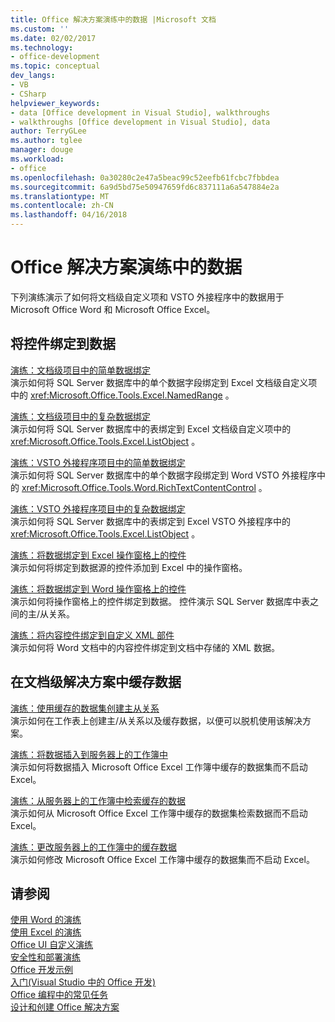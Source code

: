```yaml
---
title: Office 解决方案演练中的数据 |Microsoft 文档
ms.custom: ''
ms.date: 02/02/2017
ms.technology:
- office-development
ms.topic: conceptual
dev_langs:
- VB
- CSharp
helpviewer_keywords:
- data [Office development in Visual Studio], walkthroughs
- walkthroughs [Office development in Visual Studio], data
author: TerryGLee
ms.author: tglee
manager: douge
ms.workload:
- office
ms.openlocfilehash: 0a30280c2e47a5beac99c52eefb61fcbc7fbbdea
ms.sourcegitcommit: 6a9d5bd75e50947659fd6c837111a6a547884e2a
ms.translationtype: MT
ms.contentlocale: zh-CN
ms.lasthandoff: 04/16/2018
---
```

# <a name="data-in-office-solutions-walkthroughs"></a>Office 解决方案演练中的数据
  下列演练演示了如何将文档级自定义项和 VSTO 外接程序中的数据用于 Microsoft Office Word 和 Microsoft Office Excel。  
  
## <a name="binding-controls-to-data"></a>将控件绑定到数据  
 [演练：文档级项目中的简单数据绑定](../vsto/walkthrough-simple-data-binding-in-a-document-level-project.md)  
 演示如何将 SQL Server 数据库中的单个数据字段绑定到 Excel 文档级自定义项中的 <xref:Microsoft.Office.Tools.Excel.NamedRange> 。  
  
 [演练：文档级项目中的复杂数据绑定](../vsto/walkthrough-complex-data-binding-in-a-document-level-project.md)  
 演示如何将 SQL Server 数据库中的表绑定到 Excel 文档级自定义项中的 <xref:Microsoft.Office.Tools.Excel.ListObject> 。  
  
 [演练：VSTO 外接程序项目中的简单数据绑定](../vsto/walkthrough-simple-data-binding-in-vsto-add-in-project.md)  
 演示如何将 SQL Server 数据库中的单个数据字段绑定到 Word VSTO 外接程序中的 <xref:Microsoft.Office.Tools.Word.RichTextContentControl> 。  
  
 [演练：VSTO 外接程序项目中的复杂数据绑定](../vsto/walkthrough-complex-data-binding-in-vsto-add-in-project.md)  
 演示如何将 SQL Server 数据库中的表绑定到 Excel VSTO 外接程序中的 <xref:Microsoft.Office.Tools.Excel.ListObject> 。  
  
 [演练：将数据绑定到 Excel 操作窗格上的控件](../vsto/walkthrough-binding-data-to-controls-on-an-excel-actions-pane.md)  
 演示如何将绑定到数据源的控件添加到 Excel 中的操作窗格。  
  
 [演练：将数据绑定到 Word 操作窗格上的控件](../vsto/walkthrough-binding-data-to-controls-on-a-word-actions-pane.md)  
 演示如何将操作窗格上的控件绑定到数据。 控件演示 SQL Server 数据库中表之间的主/从关系。  
  
 [演练：将内容控件绑定到自定义 XML 部件](../vsto/walkthrough-binding-content-controls-to-custom-xml-parts.md)  
 演示如何将 Word 文档中的内容控件绑定到文档中存储的 XML 数据。  
  
## <a name="caching-data-in-document-level-solutions"></a>在文档级解决方案中缓存数据  
 [演练：使用缓存的数据集创建主从关系](../vsto/walkthrough-creating-a-master-detail-relation-using-a-cached-dataset.md)  
 演示如何在工作表上创建主/从关系以及缓存数据，以便可以脱机使用该解决方案。  
  
 [演练：将数据插入到服务器上的工作簿中](../vsto/walkthrough-inserting-data-into-a-workbook-on-a-server.md)  
 演示如何将数据插入 Microsoft Office Excel 工作簿中缓存的数据集而不启动 Excel。  
  
 [演练：从服务器上的工作簿中检索缓存的数据](../vsto/walkthrough-retrieving-cached-data-from-a-workbook-on-a-server.md)  
 演示如何从 Microsoft Office Excel 工作簿中缓存的数据集检索数据而不启动 Excel。  
  
 [演练：更改服务器上的工作簿中的缓存数据](../vsto/walkthrough-changing-cached-data-in-a-workbook-on-a-server.md)  
 演示如何修改 Microsoft Office Excel 工作簿中缓存的数据集而不启动 Excel。  
  
## <a name="see-also"></a>请参阅  
 [使用 Word 的演练](../vsto/walkthroughs-using-word.md)   
 [使用 Excel 的演练](../vsto/walkthroughs-using-excel.md)   
 [Office UI 自定义演练](../vsto/office-ui-customization-walkthroughs.md)   
 [安全性和部署演练](../vsto/security-and-deployment-walkthroughs.md)   
 [Office 开发示例](../vsto/office-development-samples.md)   
 [入门&#40;Visual Studio 中的 Office 开发&#41;](../vsto/getting-started-office-development-in-visual-studio.md)   
 [Office 编程中的常见任务](../vsto/common-tasks-in-office-programming.md)   
 [设计和创建 Office 解决方案](../vsto/designing-and-creating-office-solutions.md)  
  
  